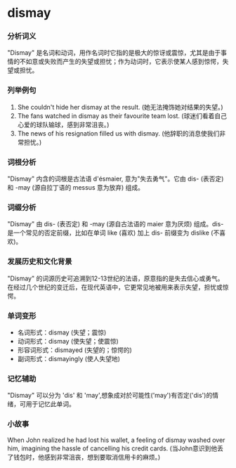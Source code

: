 # dismay

### 分析词义

  

"Dismay" 是名词和动词，用作名词时它指的是极大的惊讶或震惊，尤其是由于事情的不如意或失败而产生的失望或担忧；作为动词时，它表示使某人感到惊愕，失望或担忧。

  

### 列举例句

  

1.  She couldn't hide her dismay at the result. (她无法掩饰她对结果的失望。)
2.  The fans watched in dismay as their favourite team lost. (球迷们看着自己心爱的球队输球，感到非常沮丧。)
3.  The news of his resignation filled us with dismay. (他辞职的消息使我们非常担忧。)

  

### 词根分析

  

"Dismay" 内含的词根是古法语 d'ésmaier, 意为"失去勇气"。它由 dis- (表否定) 和 -may (源自拉丁语的 messus 意为放弃) 组成。

  

### 词缀分析

  

"Dismay" 由 dis- (表否定) 和 -may (源自古法语的 maier 意为厌烦) 组成。dis- 是一个常见的否定前缀，比如在单词 like (喜欢) 加上 dis- 前缀变为 dislike (不喜欢)。

  

### 发展历史和文化背景

  

"Dismay" 的词源历史可追溯到12-13世纪的法语，原意指的是失去信心或勇气。在经过几个世纪的变迁后，在现代英语中，它更常见地被用来表示失望，担忧或惊愕。

  

### 单词变形

  

*   名词形式：dismay (失望；震惊)
*   动词形式：dismay (使失望；使震惊)
*   形容词形式：dismayed (失望的；惊愕的)
*   副词形式：dismayingly (使人失望地)

  

### 记忆辅助

  

"Dismay" 可以分为 'dis' 和 'may',想象成对於可能性('may')有否定('dis')的情绪，可用于记忆此单词。

  

### 小故事

  

When John realized he had lost his wallet, a feeling of dismay washed over him, imagining the hassle of cancelling his credit cards. (当John意识到他丢了钱包时，他感到非常沮丧，想到要取消信用卡的麻烦。)
